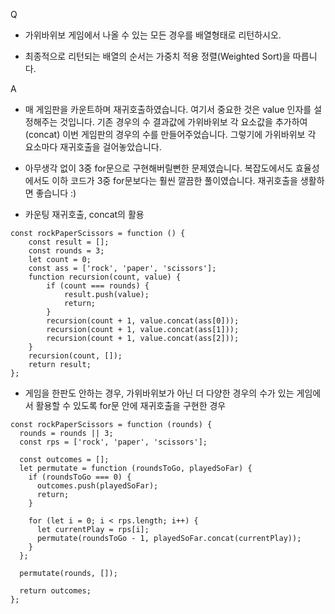Q
 - 가위바위보 게임에서 나올 수 있는 모든 경우를 배열형태로 리턴하시오.

 - 최종적으로 리턴되는 배열의 순서는 가중치 적용 정렬(Weighted Sort)을 따릅니다.



A
 - 매 게임판을 카운트하며 재귀호출하였습니다. 여기서 중요한 것은 value 인자를 설정해주는 것입니다. 기존 경우의 수 결과값에 가위바위보 각 요소값을 추가하여(concat) 이번 게임판의 경우의 수를 만들어주었습니다. 그렇기에 가위바위보 각 요소마다 재귀호출을 걸어놓았습니다.

 - 아무생각 없이 3중 for문으로 구현해버릴뻔한 문제였습니다. 복잡도에서도 효율성에서도 이하 코드가 3중 for문보다는 훨씬 깔끔한 풀이였습니다. 재귀호출을 생활하면 좋습니다 :)

 - 카운팅 재귀호출, concat의 활용

```
const rockPaperScissors = function () {
    const result = [];
    const rounds = 3;
    let count = 0;
    const ass = ['rock', 'paper', 'scissors'];
    function recursion(count, value) {
        if (count === rounds) {
            result.push(value);
            return;
        }
        recursion(count + 1, value.concat(ass[0]));
        recursion(count + 1, value.concat(ass[1]));
        recursion(count + 1, value.concat(ass[2]));
    }
    recursion(count, []);
    return result;
};
```

 - 게임을 한판도 안하는 경우, 가위바위보가 아닌 더 다양한 경우의 수가 있는 게임에서 활용할 수 있도록 for문 안에 재귀호출을 구현한 경우

```
const rockPaperScissors = function (rounds) {
  rounds = rounds || 3;
  const rps = ['rock', 'paper', 'scissors'];

  const outcomes = [];
  let permutate = function (roundsToGo, playedSoFar) {
    if (roundsToGo === 0) {
      outcomes.push(playedSoFar);
      return;
    }

    for (let i = 0; i < rps.length; i++) {
      let currentPlay = rps[i];
      permutate(roundsToGo - 1, playedSoFar.concat(currentPlay));
    }
  };

  permutate(rounds, []);

  return outcomes;
};
```
